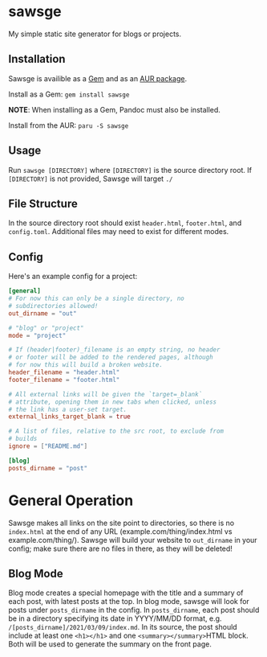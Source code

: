 # sawsge

My simple static site generator for blogs or projects.

## Installation

Sawsge is availible as a
[Gem](https://rubygems.org/gems/sawsge) and as an [AUR
package](https://aur.archlinux.org/packages/sawsge).

Install as a Gem: `gem install sawsge`

**NOTE**: When installing as a Gem, Pandoc must also be
installed.

Install from the AUR: `paru -S sawsge`

## Usage

Run `sawsge [DIRECTORY]` where `[DIRECTORY]` is the source
directory root. If `[DIRECTORY]` is not provided, Sawsge
will target `./`

## File Structure

In the source directory root should exist `header.html`,
`footer.html`, and `config.toml`. Additional files may need
to exist for different modes.

## Config

Here's an example config for a project:
```toml
[general]
# For now this can only be a single directory, no
# subdirectories allowed!
out_dirname = "out"

# "blog" or "project"
mode = "project"

# If (header|footer)_filename is an empty string, no header
# or footer will be added to the rendered pages, although
# for now this will build a broken website.
header_filename = "header.html"
footer_filename = "footer.html"

# All external links will be given the `target=_blank`
# attribute, opening them in new tabs when clicked, unless
# the link has a user-set target.
external_links_target_blank = true

# A list of files, relative to the src root, to exclude from
# builds
ignore = ["README.md"]

[blog]
posts_dirname = "post"
```

# General Operation
Sawsge makes all links on the site point to directories, so
there is no `index.html` at the end of any URL
(example.com/thing/index.html vs example.com/thing/). Sawsge
will build your website to `out_dirname` in your config;
make sure there are no files in there, as they will be
deleted!

## Blog Mode
Blog mode creates a special homepage with the title and a
summary of each post, with latest posts at the top. In blog
mode, sawsge will look for posts under `posts_dirname` in
the config. In `posts_dirname`, each post should be in a
directory specifying its date in YYYY/MM/DD format, e.g.
`/[posts_dirname]/2021/03/09/index.md`. In its source, the
post should include at least one `<h1></h1>` and one
`<summary></summary>`HTML block. Both will be used to
generate the summary on the front page.

